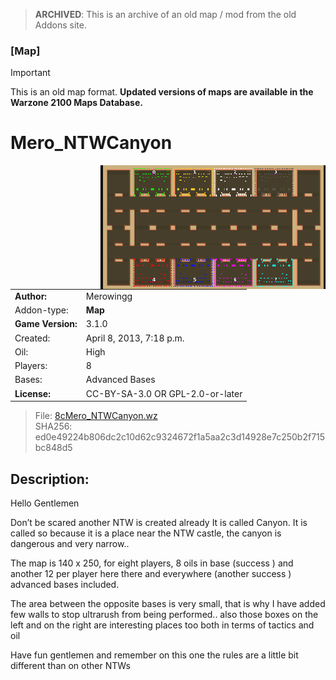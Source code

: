 > **ARCHIVED**: This is an archive of an old map / mod from the old Addons site.

### [Map]

> [!IMPORTANT]
> This is an old map format. **Updated versions of maps are available in the Warzone 2100 Maps Database.**

# Mero_NTWCanyon

<img src="./preview.jpg" align="right" />

| | |
| - | - |
| __Author:__ | Merowingg |
| Addon-type: | __Map__ |
| __Game Version:__ | 3.1.0 |
| Created: | April 8, 2013, 7:18 p.m. |
| Oil: | High |
| Players: | 8 |
| Bases: | Advanced Bases |
| __License:__ | CC-BY-SA-3.0 OR GPL-2.0-or-later |

> File: [8cMero_NTWCanyon.wz](https://github.com/Warzone2100/old-addons-site/raw/main/assets/123/8cMero_NTWCanyon.wz)  
> SHA256: ed0e49224b806dc2c10d62c9324672f1a5aa2c3d14928e7c250b2f715bc848d5

## Description:

Hello Gentlemen  

Don’t be scared another NTW is created already  It is called Canyon. It is called so because it is a place near the NTW castle, the canyon is dangerous and very narrow..

The map is 140 x 250, for eight players, 8 oils in base  (success  ) and another 12 per player here there and everywhere (another success  ) advanced bases included.

The area between the opposite bases is very small, that is why I have added few walls to stop ultrarush from being performed.. also those boxes on the left and on the right are interesting places too both in terms of tactics and oil  

Have fun gentlemen  and remember on this one the rules are a little bit different than on other NTWs 



